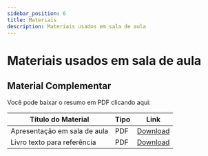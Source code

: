 ```yaml
---
sidebar_position: 6
title: Materiais
description: Materiais usados em sala de aula
---
```


# Materiais usados em sala de aula

## Material Complementar

Você pode baixar o resumo em PDF clicando aqui:  

| Título do Material                  | Tipo   | Link |
|------------------------------------|--------|------|
| Apresentação em sala de aula | PDF    | [Download](./pdf/20250819-Gestao-de-Requisitos-e-Notacao-Markdown.pdf) |
| Livro texto para referência  | PDF    | [Download](./pdf/priorizacao_requisitos.pdf) |